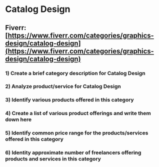 # Catalog Design
## Fiverr: [https://www.fiverr.com/categories/graphics-design/catalog-design](https://www.fiverr.com/categories/graphics-design/catalog-design)
### 1) Create a brief category description for Catalog Design
### 2) Analyze product/service for Catalog Design
### 3) Identify various products offered in this category
### 4) Create a list of various product offerings and write them down here
### 5) Identify common price range for the products/services offered in this category
### 6) Identity approximate number of freelancers offering products and services in this category
